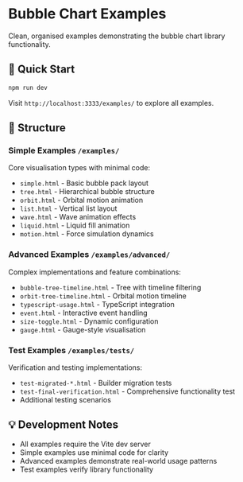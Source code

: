 # Bubble Chart Examples

Clean, organised examples demonstrating the bubble chart library functionality.

## 🚀 Quick Start

```bash
npm run dev
```

Visit `http://localhost:3333/examples/` to explore all examples.

## 📁 Structure

### **Simple Examples** `/examples/`
Core visualisation types with minimal code:

- `simple.html` - Basic bubble pack layout
- `tree.html` - Hierarchical bubble structure  
- `orbit.html` - Orbital motion animation
- `list.html` - Vertical list layout
- `wave.html` - Wave animation effects
- `liquid.html` - Liquid fill animation  
- `motion.html` - Force simulation dynamics

### **Advanced Examples** `/examples/advanced/`
Complex implementations and feature combinations:

- `bubble-tree-timeline.html` - Tree with timeline filtering
- `orbit-tree-timeline.html` - Orbital motion timeline
- `typescript-usage.html` - TypeScript integration
- `event.html` - Interactive event handling
- `size-toggle.html` - Dynamic configuration
- `gauge.html` - Gauge-style visualisation

### **Test Examples** `/examples/tests/`
Verification and testing implementations:

- `test-migrated-*.html` - Builder migration tests
- `test-final-verification.html` - Comprehensive functionality test
- Additional testing scenarios

## 💡 Development Notes

- All examples require the Vite dev server
- Simple examples use minimal code for clarity
- Advanced examples demonstrate real-world usage patterns
- Test examples verify library functionality 